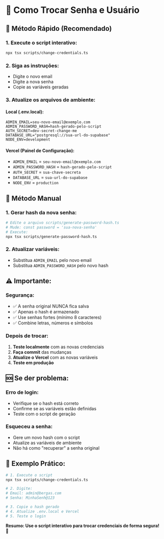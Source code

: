 # 🔐 Como Trocar Senha e Usuário

## 🚀 **Método Rápido (Recomendado)**

### **1. Execute o script interativo:**
```bash
npx tsx scripts/change-credentials.ts
```

### **2. Siga as instruções:**
- Digite o novo email
- Digite a nova senha
- Copie as variáveis geradas

### **3. Atualize os arquivos de ambiente:**

#### **Local (.env.local):**
```env
ADMIN_EMAIL=seu-novo-email@exemplo.com
ADMIN_PASSWORD_HASH=hash-gerado-pelo-script
AUTH_SECRET=dev-secret-change-me
DATABASE_URL="postgresql://sua-url-do-supabase"
NODE_ENV=development
```

#### **Vercel (Painel de Configuração):**
- `ADMIN_EMAIL` = `seu-novo-email@exemplo.com`
- `ADMIN_PASSWORD_HASH` = `hash-gerado-pelo-script`
- `AUTH_SECRET` = `sua-chave-secreta`
- `DATABASE_URL` = `sua-url-do-supabase`
- `NODE_ENV` = `production`

## 🔧 **Método Manual**

### **1. Gerar hash da nova senha:**
```bash
# Edite o arquivo scripts/generate-password-hash.ts
# Mude: const password = 'sua-nova-senha'
# Execute:
npx tsx scripts/generate-password-hash.ts
```

### **2. Atualizar variáveis:**
- Substitua `ADMIN_EMAIL` pelo novo email
- Substitua `ADMIN_PASSWORD_HASH` pelo novo hash

## ⚠️ **Importante:**

### **Segurança:**
- ✅ A senha original NUNCA fica salva
- ✅ Apenas o hash é armazenado
- ✅ Use senhas fortes (mínimo 8 caracteres)
- ✅ Combine letras, números e símbolos

### **Depois de trocar:**
1. **Teste localmente** com as novas credenciais
2. **Faça commit** das mudanças
3. **Atualize o Vercel** com as novas variáveis
4. **Teste em produção**

## 🆘 **Se der problema:**

### **Erro de login:**
- Verifique se o hash está correto
- Confirme se as variáveis estão definidas
- Teste com o script de geração

### **Esqueceu a senha:**
- Gere um novo hash com o script
- Atualize as variáveis de ambiente
- Não há como "recuperar" a senha original

## 📝 **Exemplo Prático:**

```bash
# 1. Execute o script
npx tsx scripts/change-credentials.ts

# 2. Digite:
# Email: admin@bergas.com
# Senha: MinhaSenh@123

# 3. Copie o hash gerado
# 4. Atualize .env.local e Vercel
# 5. Teste o login
```

**Resumo: Use o script interativo para trocar credenciais de forma segura!** 🔐
